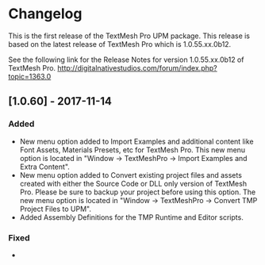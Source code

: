 # Changelog
This is the first release of the TextMesh Pro UPM package. This release is based on the latest release of TextMesh Pro which is 1.0.55.xx.0b12.

See the following link for the Release Notes for version 1.0.55.xx.0b12 of TextMesh Pro. http://digitalnativestudios.com/forum/index.php?topic=1363.0

## [1.0.60] - 2017-11-14
### Added
- New menu option added to Import Examples and additional content like Font Assets, Materials Presets, etc for TextMesh Pro. This new menu option is located in "Window -> TextMeshPro -> Import Examples and Extra Content".
- New menu option added to Convert existing project files and assets created with either the Source Code or DLL only version of TextMesh Pro. Please be sure to backup your project before using this option. The new menu option is located in "Window -> TextMeshPro -> Convert TMP Project Files to UPM".
- Added Assembly Definitions for the TMP Runtime and Editor scripts.

### Fixed
- 



